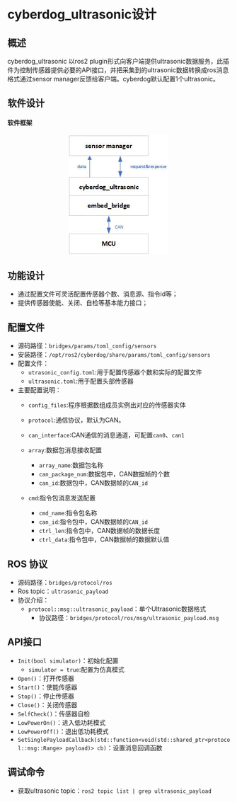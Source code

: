 # cyberdog_ultrasonic设计

##  概述

cyberdog_ultrasonic 以ros2 plugin形式向客户端提供ultrasonic数据服务，此插件为控制传感器提供必要的API接口，并把采集到的ultrasonic数据转换成ros消息格式通过sensor manager反馈给客户端。cyberdog默认配置1个ultrasonic。

## 软件设计

#### 软件框架

<center>

 ![avatar](./image/cyberdog_ultrasonic/cyberdog_ultrasonic.png)

</center>
<!--

#### 数据流开启


<center>

 ![avatar](./image/cyberdog_ultrasonic/cyberdog_ultrasonic_open_flow.png)

</center>


#### 数据流关闭


<center>

 ![avatar](./image/cyberdog_ultrasonic/cyberdog_ultrasonic_close_flow.png)

</center>
-->

## 功能设计

- 通过配置文件可灵活配置传感器个数、消息源、指令id等；
- 提供传感器使能、关闭、自检等基本能力接口；

## 配置文件

- 源码路径：``bridges/params/toml_config/sensors``
- 安装路径：``/opt/ros2/cyberdog/share/params/toml_config/sensors``
- 配置文件：
  - ``utrasonic_config.toml``:用于配置传感器个数和实际的配置文件
  - ``ultrasonic.toml``:用于配置头部传感器
- 主要配置说明：
  - ``config_files``:程序根据数组成员实例出对应的传感器实体
  - ``protocol``:通信协议，默认为CAN。
  - ``can_interface``:CAN通信的消息通道，可配置``can0``、``can1``
  - ``array``:数据包消息接收配置
    - ``array_name``:数据包名称
    - ``can_package_num``:数据包中，CAN数据帧的个数
    - ``can_id``:数据包中，CAN数据帧的``CAN_id``

  - ``cmd``:指令包消息发送配置
    - ``cmd_name``:指令包名称
    - ``can_id``:指令包中，CAN数据帧的``CAN_id``
    - ``ctrl_len``:指令包中，CAN数据帧的数据长度
    - ``ctrl_data``:指令包中，CAN数据帧的数据默认值

## ROS 协议
- 源码路径：``bridges/protocol/ros``
- Ros topic：``ultrasonic_payload``
- 协议介绍：
  - ``protocol::msg::ultrasonic_payload``：单个Ultrasonic数据格式
    - 协议路径：``bridges/protocol/ros/msg/ultrasonic_payload.msg``

## API接口
  - ``Init(bool simulator)``：初始化配置
    - ``simulator = true``:配置为仿真模式
  - ``Open()``：打开传感器
  - ``Start()``：使能传感器
  - ``Stop()``：停止传感器
  - ``Close()``：关闭传感器
  - ``SelfCheck()``：传感器自检
  - ``LowPowerOn()``：进入低功耗模式
  - ``LowPowerOff()``：退出低功耗模式
  - ``SetSinglePayloadCallback(std::function<void(std::shared_ptr<protocol::msg::Range> payload)> cb)``：设置消息回调函数

## 调试命令
  - 获取ultrasonic topic：``ros2 topic list | grep ultrasonic_payload``